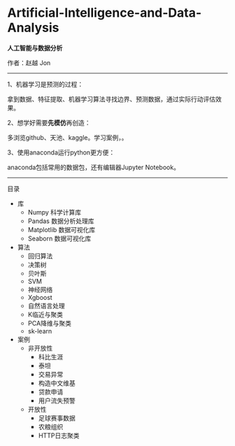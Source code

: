 # Artificial-Intelligence-and-Data-Analysis

**人工智能与数据分析**

作者：赵越 Jon



---
1、机器学习是预测的过程：

拿到数据、特征提取、机器学习算法寻找边界、预测数据，通过实际行动评估效果。


2、想学好需要**先模仿**再创造：

多浏览github、天池、kaggle。学习案例，。


3、使用anaconda运行python更方便：

anaconda包括常用的数据包，还有编辑器Jupyter Notebook。

---
目录
  - 库
    - Numpy 科学计算库
    - Pandas 数据分析处理库
    - Matplotlib 数据可视化库
    - Seaborn 数据可视化库
  - 算法
    - 回归算法
    - 决策树
    - 贝叶斯
    - SVM
    - 神经网络
    - Xgboost
    - 自然语言处理
    - K临近与聚类
    - PCA降维与聚类
    - sk-learn
  - 案例
    - 非开放性
      - 科比生涯
      - 泰坦
      - 交易异常
      - 构造中文维基
      - 贷款申请
      - 用户流失预警
     - 开放性
       - 足球赛事数据
       - 农粮组织
       - HTTP日志聚类

